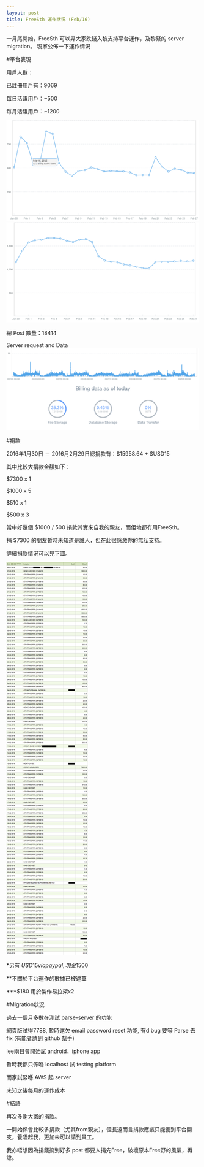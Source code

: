 ```yaml
---
layout: post
title: FreeSth 運作狀況 (Feb/16)
---
```


一月尾開始，FreeSth 可以畀大家跌錢入黎支持平台運作，及黎緊的 server migration。
現家公佈一下運作情況

#平台表現

用戶人數：

已註冊用戶有：9069

每日活躍用戶：~500

每月活躍用戶：~1200

![alt text](/assets/dailyuser.png "每日活躍用戶")
![alt text](/assets/monthlyuser.png "每月活躍用戶")

總 Post 數量：18414

Server request and Data
![alt text](/assets/serverrequest.png "Server Request and Data")

#捐款

2016年1月30日 － 2016月2月29日總捐款有：$15958.64 + $USD15

其中比較大捐款金額如下：

$7300 x 1

$1000 x 5

$510 x 1

$500 x 3

當中好幾個 $1000 / 500 捐款其實來自我的親友，而佢地都冇用FreeSth。

捐 $7300 的朋友暫時未知道是誰人，但在此很感激你的無私支持。

詳細捐款情況可以見下圖。

![alt text](/assets/totaldonation.png "詳細捐款情況")

*另有 $USD15 via paypal, 現金$1500

**不關於平台運作的數據已被遮蓋

***$180 用於製作易拉架x2

#Migration狀況

過去一個月多數在測試 [parse-server](https://github.com/ParsePlatform/parse-server) 的功能

網頁版試得7788, 暫時還欠 email password reset 功能, 有d bug 要等 Parse 去fix (有能者請到 github 幫手)

lee兩日會開始試 android，iphone app

暫時我都只係喺 localhost 試 testing platform

而家試緊喺 AWS 起 server

未知之後每月的運作成本

#結語

再次多謝大家的捐款。

一開始係會比較多捐款（尤其from親友），但長遠而言捐款應該只能養到平台開支，養唔起我，更加未可以請到員工。

我亦唔想因為捐錢搞到好多 post 都要人捐先Free，破壞原本Free野的風氣，再諗。
